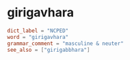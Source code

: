 # girigavhara

``` toml
dict_label = "NCPED"
word = "girigavhara"
grammar_comment = "masculine & neuter"
see_also = ["girigabbhara"]
```

